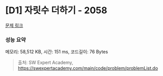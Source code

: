 # [D1] 자릿수 더하기 - 2058 

[문제 링크](https://swexpertacademy.com/main/code/problem/problemDetail.do?contestProbId=AV5QPRjqA10DFAUq) 

### 성능 요약

메모리: 58,512 KB, 시간: 151 ms, 코드길이: 76 Bytes



> 출처: SW Expert Academy, https://swexpertacademy.com/main/code/problem/problemList.do